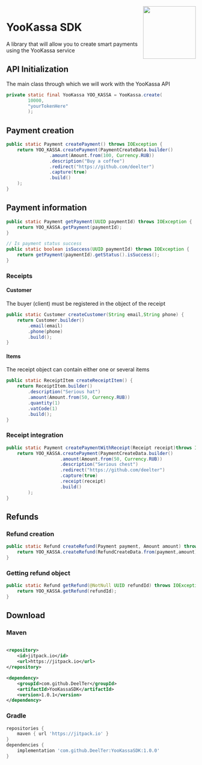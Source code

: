 <img align="right" src="https://i.imgur.com/Mu7nPnY.png" height="140" width="140">

# YooKassa SDK

A library that will allow you to create smart payments using the YooKassa service

## API Initialization

The main class through which we will work with the YooKassa API

```java
private static final YooKassa YOO_KASSA = YooKassa.create(
		10000,
		"yourTokenHere"
        );
```

## Payment creation

```java
public static Payment createPayment() throws IOException {
    return YOO_KASSA.createPayment(PaymentCreateData.builder()
                .amount(Amount.from(100, Currency.RUB))
                .description("Buy a coffee")
                .redirect("https://github.com/deelter")
                .capture(true)
                .build()
    );
}
```

## Payment information

```java
public static Payment getPayment(UUID paymentId) throws IOException {
	return YOO_KASSA.getPayment(paymentId);
}

// Is payment status success
public static boolean isSuccess(UUID paymentId) throws IOException {
	return getPayment(paymentId).getStatus().isSuccess();
}
```

### Receipts

#### Customer

The buyer (client) must be registered in the object of the receipt

```java
public static Customer createCustomer(String email,String phone) {
	return Customer.builder()
		.email(email)
		.phone(phone)
		.build();
}
```

#### Items

The receipt object can contain either one or several items

```java
public static ReceiptItem createReceiptItem() {
	return ReceiptItem.builder()
		.description("Serious hat")
		.amount(Amount.from(50, Currency.RUB))
		.quantity(1)
		.vatCode(1)
		.build();
}
```

### Receipt integration

```java
public static Payment createPaymentWithReceipt(Receipt receipt)throws IOException{
	return YOO_KASSA.createPayment(PaymentCreateData.builder()
                    .amount(Amount.from(50, Currency.RUB))
                    .description("Serious chest")
                    .redirect("https://github.com/deelter")
                    .capture(true)
                    .receipt(receipt)
                    .build()
        );
}
```

## Refunds

### Refund creation

```java
public static Refund createRefund(Payment payment, Amount amount) throws IOException {
	return YOO_KASSA.createRefund(RefundCreateData.from(payment,amount));
}
```

### Getting refund object

```java
public static Refund getRefund(@NotNull UUID refundId) throws IOException {
	return YOO_KASSA.getRefund(refundId);
}
```

## Download

### Maven

```xml

<repository>
    <id>jitpack.io</id>
    <url>https://jitpack.io</url>
</repository>

<dependency>
    <groupId>com.github.DeelTer</groupId>
    <artifactId>YooKassaSDK</artifactId>
    <version>1.0.1</version>
</dependency>
```

### Gradle

```gradle
repositories {
    maven { url 'https://jitpack.io' }
}
dependencies {
    implementation 'com.github.DeelTer:YooKassaSDK:1.0.0'
}
```
